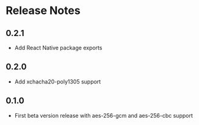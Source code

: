 # Release Notes

## 0.2.1

- Add React Native package exports

## 0.2.0

- Add xchacha20-poly1305 support

## 0.1.0

- First beta version release with aes-256-gcm and aes-256-cbc support
